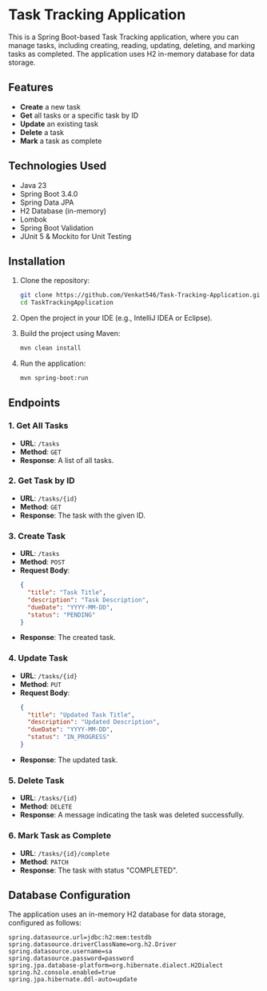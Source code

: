 # Task Tracking Application

This is a Spring Boot-based Task Tracking application, where you can manage tasks, including creating, reading, updating, deleting, and marking tasks as completed. The application uses H2 in-memory database for data storage.

## Features

- **Create** a new task
- **Get** all tasks or a specific task by ID
- **Update** an existing task
- **Delete** a task
- **Mark** a task as complete

## Technologies Used

- Java 23
- Spring Boot 3.4.0
- Spring Data JPA
- H2 Database (in-memory)
- Lombok
- Spring Boot Validation
- JUnit 5 & Mockito for Unit Testing

## Installation

1. Clone the repository:
    ```bash
    git clone https://github.com/Venkat546/Task-Tracking-Application.git
    cd TaskTrackingApplication
    ```

2. Open the project in your IDE (e.g., IntelliJ IDEA or Eclipse).

3. Build the project using Maven:
    ```bash
    mvn clean install
    ```

4. Run the application:
    ```bash
    mvn spring-boot:run
    ```

## Endpoints

### 1. Get All Tasks

- **URL**: `/tasks`
- **Method**: `GET`
- **Response**: A list of all tasks.

### 2. Get Task by ID

- **URL**: `/tasks/{id}`
- **Method**: `GET`
- **Response**: The task with the given ID.

### 3. Create Task

- **URL**: `/tasks`
- **Method**: `POST`
- **Request Body**:
    ```json
    {
      "title": "Task Title",
      "description": "Task Description",
      "dueDate": "YYYY-MM-DD",
      "status": "PENDING"
    }
    ```
- **Response**: The created task.

### 4. Update Task

- **URL**: `/tasks/{id}`
- **Method**: `PUT`
- **Request Body**:
    ```json
    {
      "title": "Updated Task Title",
      "description": "Updated Description",
      "dueDate": "YYYY-MM-DD",
      "status": "IN_PROGRESS"
    }
    ```
- **Response**: The updated task.

### 5. Delete Task

- **URL**: `/tasks/{id}`
- **Method**: `DELETE`
- **Response**: A message indicating the task was deleted successfully.

### 6. Mark Task as Complete

- **URL**: `/tasks/{id}/complete`
- **Method**: `PATCH`
- **Response**: The task with status "COMPLETED".

## Database Configuration

The application uses an in-memory H2 database for data storage, configured as follows:

```properties
spring.datasource.url=jdbc:h2:mem:testdb
spring.datasource.driverClassName=org.h2.Driver
spring.datasource.username=sa
spring.datasource.password=password
spring.jpa.database-platform=org.hibernate.dialect.H2Dialect
spring.h2.console.enabled=true
spring.jpa.hibernate.ddl-auto=update

